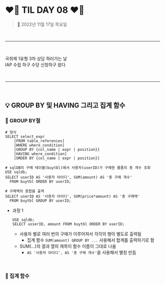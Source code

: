 # ❤️‍🔥 **TIL DAY 08** ❤️‍🔥

> 📆 2022년 11월 17일 목요일

<br>

---

<br>

국취제 1유형 3차 상담 하러가는 날 <br>
IAP 수립 하구 수당 신청하구 왔다 <br>

<br>

---

<br>

## 💡 GROUP BY 및 HAVING 그리고 집계 함수

### 📍 GROUP BY절

    # 형식
    SELECT select_expr
        [FROM table_references]
        [WHERE where_condition]
        [GROUP BY {col_name | expr | position}]
        [HAVING where_condition]
        [ORDER BY {col_name | expr | position}]

    # sqlDB의 구매 테이블(buytbl)에서 사용자(userID)가 구매한 물품의 총 개수 조회
    USE sqldb;
    SELECT userID AS '사용자 아이디', SUM(amount) AS '총 구매 개수'
      FROM buytbl ORDER BY userID;

    # 구매액의 총합을 출력
    SELECT userID AS '사용자 아이디', SUM(price*amount) AS '총 구매액'
      FROM buytbl GROUP BY userID;

- 과정 1
  
      USE sqldb;
      SELECT usserID, amount FROM buytbl ORDER BY userID;

  - 사용자 별로 여러 번의 구매가 이루어져서 각각의 행이 별도로 출력됨
    - 집계 함수 `SUM(amount) GROUP BY ...` 사용해서 합계를 출력하기로 함
  - SUM(...)의 결과 열의 제목이 함수 이름이 그대로 나옴
    - `AS '사용자 아이디', AS '총 구매 개수'`을 사용해서 별칭 만듬

<br>

### 📍 집계 함수

